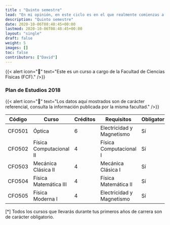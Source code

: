 ```yaml
---
title : "Quinto semestre"
lead: "En mi opinión, en este ciclo es en el que realmente comienzas a entrar un poco a la física. Las asignaturas anteriores te han preparado para este momento."
description: "Quinto semestre"
date: 2020-10-06T08:48:45+00:00
lastmod: 2020-10-06T08:48:45+00:00
layout: "single"
draft: false
weight: 5
images: []
toc: false
contributors: ["David"]
---
```


{{< alert icon="🚨" text="Este es un curso a cargo de la Facultad de Ciencias Físicas (FCF)." />}}

### Plan de Estudios 2018

{{< alert icon="🚨" text="Los datos aquí mostrados son de carácter referencial, consulta la información publicada por la misma facultad." />}}

| Código | Curso                   | Créditos | Requisitos                | Obligatorio* |
| ------ | ----------------------- | -------- | ------------------------- | ------------ |
| CFO501 | Óptica                  | 6        | Electricidad y Magnetismo | Sí           |
| CFO502 | Física Computacional II | 4        | Física Computacional I    | Sí           |
| CFO503 | Mecánica Clásica II     | 4        | Mecánica Clásica I        | Sí           |
| CFO504 | Física Matemática III   | 4        | Física Matemática II      | Sí           |
| CFO505 | Física Moderna I        | 4        | Electricidad y Magnetismo | Sí           |

[*] Todos los cursos que llevarás durante tus primeros años de carrera son de carácter obligatorio.
